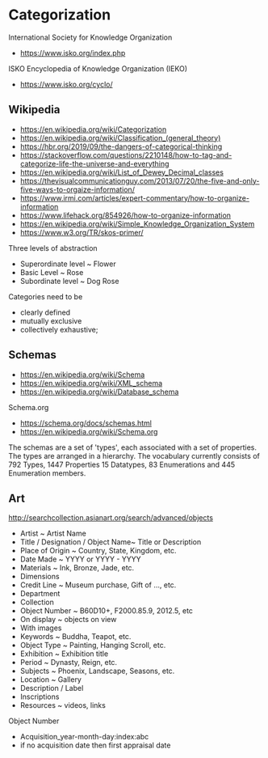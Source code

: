 # Categorization

International Society for Knowledge Organization

* https://www.isko.org/index.php

ISKO Encyclopedia of Knowledge Organization (IEKO)

* https://www.isko.org/cyclo/

## Wikipedia

* https://en.wikipedia.org/wiki/Categorization
* https://en.wikipedia.org/wiki/Classification_(general_theory)
* https://hbr.org/2019/09/the-dangers-of-categorical-thinking
* https://stackoverflow.com/questions/2210148/how-to-tag-and-categorize-life-the-universe-and-everything
* https://en.wikipedia.org/wiki/List_of_Dewey_Decimal_classes
* https://thevisualcommunicationguy.com/2013/07/20/the-five-and-only-five-ways-to-orgaize-information/
* https://www.irmi.com/articles/expert-commentary/how-to-organize-information
* https://www.lifehack.org/854926/how-to-organize-information
* https://en.wikipedia.org/wiki/Simple_Knowledge_Organization_System
* https://www.w3.org/TR/skos-primer/


Three levels of abstraction

* Superordinate level ~ Flower
* Basic Level ~ Rose
* Subordinate level ~ Dog Rose

Categories need to be

* clearly defined
* mutually exclusive
* collectively exhaustive;


## Schemas

* https://en.wikipedia.org/wiki/Schema
* https://en.wikipedia.org/wiki/XML_schema
* https://en.wikipedia.org/wiki/Database_schema

Schema.org

* https://schema.org/docs/schemas.html
* https://en.wikipedia.org/wiki/Schema.org

The schemas are a set of 'types', each associated with a set of properties. The types are arranged in a hierarchy.
The vocabulary currently consists of 792 Types, 1447 Properties 15 Datatypes, 83 Enumerations and 445 Enumeration members.


## Art

http://searchcollection.asianart.org/search/advanced/objects

* Artist ~ Artist Name
* Title / Designation / Object Name~ Title or Description
* Place of Origin ~ Country, State, Kingdom, etc.
* Date Made ~ YYYY or YYYY - YYYY
* Materials ~ Ink, Bronze, Jade, etc.
* Dimensions
* Credit Line ~ Museum purchase, Gift of ..., etc.
* Department
* Collection
* Object Number ~ B60D10+, F2000.85.9, 2012.5, etc
* On display ~ objects on view
* With images
* Keywords ~ Buddha, Teapot, etc.
* Object Type ~ Painting, Hanging Scroll, etc.
* Exhibition ~ Exhibition title
* Period ~ Dynasty, Reign, etc.
* Subjects ~ Phoenix, Landscape, Seasons, etc.
* Location ~ Gallery
* Description / Label
* Inscriptions
* Resources ~ videos, links

Object Number

* Acquisition_year-month-day:index:abc
* if no acquisition date then first appraisal date